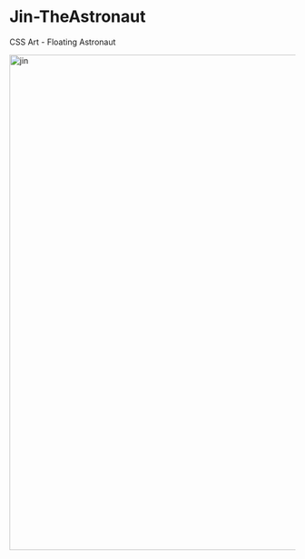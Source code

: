 # Jin-TheAstronaut
CSS Art - Floating Astronaut 

<img width="872" alt="jin" src="https://user-images.githubusercontent.com/68075493/214531431-1fd84e04-2b7b-4509-8a12-aedf30c4dc39.png">
